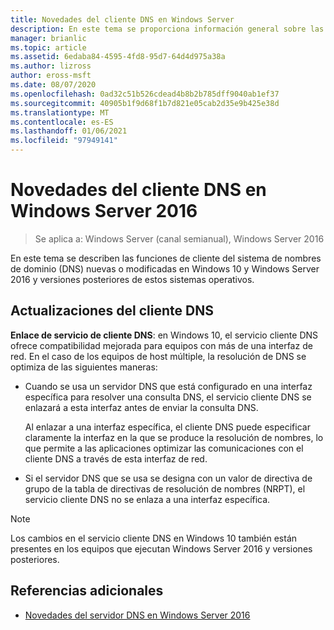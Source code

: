 ```yaml
---
title: Novedades del cliente DNS en Windows Server
description: En este tema se proporciona información general sobre las nuevas características del cliente DNS en Windows Server y Windows 10.
manager: brianlic
ms.topic: article
ms.assetid: 6edaba84-4595-4fd8-95d7-64d4d975a38a
ms.author: lizross
author: eross-msft
ms.date: 08/07/2020
ms.openlocfilehash: 0ad32c51b526cdead4b8b2b785dff9040ab1ef37
ms.sourcegitcommit: 40905b1f9d68f1b7d821e05cab2d35e9b425e38d
ms.translationtype: MT
ms.contentlocale: es-ES
ms.lasthandoff: 01/06/2021
ms.locfileid: "97949141"
---
```

# <a name="whats-new-in-dns-client-in-windows-server-2016"></a>Novedades del cliente DNS en Windows Server 2016

>Se aplica a: Windows Server (canal semianual), Windows Server 2016

En este tema se describen las funciones de cliente del sistema de nombres de dominio (DNS) nuevas o modificadas en Windows 10 y Windows Server 2016 y versiones posteriores de estos sistemas operativos.

## <a name="updates-to-dns-client"></a>Actualizaciones del cliente DNS

**Enlace de servicio de cliente DNS**: en Windows 10, el servicio cliente DNS ofrece compatibilidad mejorada para equipos con más de una interfaz de red. En el caso de los equipos de host múltiple, la resolución de DNS se optimiza de las siguientes maneras:

-   Cuando se usa un servidor DNS que está configurado en una interfaz específica para resolver una consulta DNS, el servicio cliente DNS se enlazará a esta interfaz antes de enviar la consulta DNS.

    Al enlazar a una interfaz específica, el cliente DNS puede especificar claramente la interfaz en la que se produce la resolución de nombres, lo que permite a las aplicaciones optimizar las comunicaciones con el cliente DNS a través de esta interfaz de red.

-   Si el servidor DNS que se usa se designa con un valor de directiva de grupo de la tabla de directivas de resolución de nombres (NRPT), el servicio cliente DNS no se enlaza a una interfaz específica.

> [!NOTE]
> Los cambios en el servicio cliente DNS en Windows 10 también están presentes en los equipos que ejecutan Windows Server 2016 y versiones posteriores.

## <a name="additional-references"></a>Referencias adicionales

-   [Novedades del servidor DNS en Windows Server 2016](What-s-New-in-DNS-Server.md)


